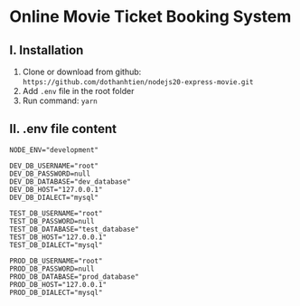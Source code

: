 # Online Movie Ticket Booking System

## I. Installation
1. Clone or download from github: `https://github.com/dothanhtien/nodejs20-express-movie.git`
2. Add `.env` file in the root folder
3. Run command: `yarn`

## II. .env file content
```
NODE_ENV="development"

DEV_DB_USERNAME="root"
DEV_DB_PASSWORD=null
DEV_DB_DATABASE="dev_database"
DEV_DB_HOST="127.0.0.1"
DEV_DB_DIALECT="mysql"

TEST_DB_USERNAME="root"
TEST_DB_PASSWORD=null
TEST_DB_DATABASE="test_database"
TEST_DB_HOST="127.0.0.1"
TEST_DB_DIALECT="mysql"

PROD_DB_USERNAME="root"
PROD_DB_PASSWORD=null
PROD_DB_DATABASE="prod_database"
PROD_DB_HOST="127.0.0.1"
PROD_DB_DIALECT="mysql"
```
